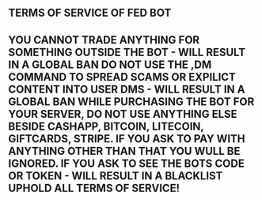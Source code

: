 TERMS OF SERVICE OF FED BOT
----------------------------
YOU CANNOT TRADE ANYTHING FOR SOMETHING OUTSIDE THE BOT - WILL RESULT IN A GLOBAL BAN
DO NOT USE THE ,DM COMMAND TO SPREAD SCAMS OR EXPILICT CONTENT INTO USER DMS - WILL RESULT IN A GLOBAL BAN
WHILE PURCHASING THE BOT FOR YOUR SERVER, DO NOT USE ANYTHING ELSE BESIDE CASHAPP, BITCOIN, LITECOIN, GIFTCARDS, STRIPE. IF YOU ASK TO PAY WITH ANYTHING OTHER THAN THAT YOU WULL BE IGNORED.
IF YOU ASK TO SEE THE BOTS CODE OR TOKEN - WILL RESULT IN A BLACKLIST
UPHOLD ALL TERMS OF SERVICE!
-----------------------------
